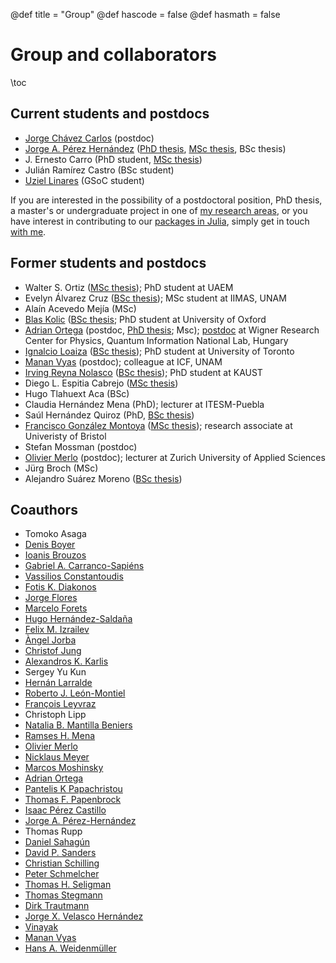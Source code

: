 @def title = "Group"
@def hascode = false
@def hasmath = false

# Group and collaborators

\toc

## Current students and postdocs

- [Jorge Chávez Carlos](https://scholar.google.com/citations?user=RrAHRMkAAAAJ) (postdoc)
- [Jorge A. Pérez Hernández](https://scholar.google.com/citations?user=ulksu3gAAAAJ) ([PhD thesis](http://132.248.9.195/ptd2021/febrero/0808716/Index.html), [MSc thesis](http://132.248.9.195/ptd2015/junio/0730443/Index.html), BSc thesis)
- J. Ernesto Carro (PhD student, [MSc thesis](http://132.248.9.195/ptd2018/octubre/0781161/Index.html))
- Julián Ramírez Castro (BSc student)
- [Uziel Linares](https://github.com/UzielLinares) (GSoC student)


If you are interested in the possibility of a postdoctoral position, PhD thesis, a
master's or undergraduate project in one of [my research areas](/#research_interests), 
or you have interest in contributing to our [packages in Julia](/software), 
simply get in touch [with me](/#contact).


## Former students and postdocs

- Walter S. Ortiz ([MSc thesis](http://riaa.uaem.mx/xmlui/bitstream/handle/20.500.12055/496/OIGWRL05T.pdf?sequence=1&isAllowed=y)); PhD student at UAEM
- Evelyn Álvarez Cruz ([BSc thesis](http://132.248.9.195/ptd2019/febrero/0785170/0785170.pdf)); MSc student at IIMAS, UNAM
- Alaín Acevedo Mejía (MSc)
- [Blas Kolic](https://www.maths.ox.ac.uk/people/blas.kolic) ([BSc thesis](http://132.248.9.195/ptd2018/abril/0772678/0772678.pdf); PhD student at University of Oxford
- [Adrian Ortega](https://scholar.google.com/citations?user=cF9iYi4AAAAJ) (postdoc, [PhD thesis](http://132.248.9.195/ptd2017/octubre/0766239/0766239.pdf); Msc); [postdoc](https://qi.nemzetilabor.hu/people/hugo-adrian-ortega-rosales) at Wigner Research Center for Physics, Quantum Information National Lab, Hungary
- [Ignalcio Loaiza](https://scholar.google.com/citations?user=oi3hzE8AAAAJ) ([BSc thesis](http://132.248.9.195/ptd2017/junio/0760188/0760188.pdf)); PhD student at University of Toronto
- [Manan Vyas](https://www.fis.unam.mx/directorio/851/manan-strong-vyas-strong) (postdoc); colleague at ICF, UNAM
- [Irving Reyna Nolasco](https://cemse.kaust.edu.sa/people/person/irving-enrique-reyna-nolasco) ([BSc thesis](http://132.248.9.195/ptd2014/diciembre/0723850/0723850.pdf)); PhD student at KAUST
- Diego L. Espitia Cabrejo ([MSc thesis](http://132.248.9.195/ptd2014/abril/0711901/0711901.pdf))
- Hugo Tlahuext Aca (BSc)
- Claudia Hernández Mena (PhD); lecturer at ITESM-Puebla
- Saúl Hernández Quiroz (PhD, [BSc thesis](http://132.248.9.195/pd2007/0616059/0616059.pdf))
- [Francisco González Montoya](https://www.researchgate.net/profile/Francisco_Gonzalez_Montoya) ([MSc thesis](http://132.248.9.195/ptb2010/octubre/0663841/0663841.pdf)<!--([MSc thesis](http://132.248.9.195/ptd2013/Presenciales/0689996/0689996.pdf)-->); research associate at Univeristy of Bristol
- Stefan Mossman (postdoc)
- [Olivier Merlo](https://www.zhaw.ch/en/about-us/person/mero/) (postdoc); lecturer at Zurich University of Applied Sciences
- Jürg Broch (MSc)
- Alejandro Suárez Moreno ([BSc thesis](http://132.248.9.195/pd2000/286887/286887.pdf))


## Coauthors

<!-- I have had de great pleasure and opportunity to learn and collaborate from a number 
of great scientists. -->

- Tomoko Asaga
- [Denis Boyer](https://www.fisica.unam.mx/personales/boyer/)
- [Ioanis Brouzos](https://scholar.google.com/citations?user=5satKewAAAAJ)
- [Gabriel A. Carranco-Sapiéns](https://scholar.google.com/citations?user=OaoZbogAAAAJ)
- [Vassilios Constantoudis](https://scholar.google.com/citations?user=inAQex0AAAAJ)
- [Fotis K. Diakonos](http://users.uoa.gr/~fdiakono/)
- [Jorge Flores](http://www.ccciencias.mx/es/component/spsimpleportfolio/item/29-jorge-flores-valdes.html)
- [Marcelo Forets](https://mforets.github.io/)
- [Hugo Hernández-Saldaña](https://scholar.google.com/citations?user=Vy5OLakAAAAJ)
- [Felix M. Izrailev](http://www.ifuap.buap.mx/investigadores/perfil.php?ind=izrailev)
- [Àngel Jorba](https://bgsmath.cat/people/?person=122)
- [Christof Jung](https://www.fis.unam.mx/directorio/27/christof-jung-kohl)
- [Alexandros K. Karlis](https://scholar.google.com/citations?user=4S3bF1kAAAAJ)
- Sergey Yu Kun
- [Hernán Larralde](https://www.fis.unam.mx/directorio/29/hernan-strong-larralde-strong-ridaura)
- [Roberto J. León-Montiel](https://sigi.nucleares.unam.mx/sgiicn/people/user/view/id/12235)
- [François Leyvraz](https://www.fis.unam.mx/directorio/30/francois-strong-leyvraz-strong-waltz)
- Christoph Lipp
- [Natalia B. Mantilla Beniers](https://academicos.fciencias.unam.mx/nataliamantilla/)
- [Ramses H. Mena](http://www.dpye.iimas.unam.mx/ramses/)
- [Olivier Merlo](https://www.zhaw.ch/en/about-us/person/mero/)
- [Nicklaus Meyer](https://parsumo.com/en/team-member/dr-niklaus-meyer-2/)
- [Marcos Moshinsky](https://en.wikipedia.org/wiki/Marcos_Moshinsky)
- [Adrian Ortega](https://scholar.google.com/citations?user=cF9iYi4AAAAJ)
- [Pantelis K Papachristou](https://scholar.google.com/citations?hl=es&user=PjoRjT0AAAAJ)
- [Thomas F. Papenbrock](http://volweb.utk.edu/~tpapenbr/)
- [Isaac Pérez Castillo](https://scholar.google.co.uk/citations?user=58GAc80AAAAJ&hl=en)
- [Jorge A. Pérez-Hernández](https://scholar.google.com/citations?user=ulksu3gAAAAJ)
- Thomas Rupp
- [Daniel Sahagún](https://www.fisica.unam.mx/es/personal.php?id=540)
- [David P. Sanders](https://sistemas.fciencias.unam.mx/~dsanders/)
- [Christian Schilling](https://swt.informatik.uni-freiburg.de/staff/christian_schilling)
- [Peter Schmelcher](https://www1.physik.uni-hamburg.de/en/ilp/schmelcher.html)
- [Thomas H. Seligman](https://www.fis.unam.mx/directorio/42/thomas-h-strong-seligman-strong-schurch)
- [Thomas Stegmann](https://www.fis.unam.mx/directorio/697/thomas-strong-stegmann-strong)
- [Dirk Trautmann](https://physik.unibas.ch/en/people/emeriti/prof-emer-ingo-sick/)
- [Jorge X. Velasco Hernández](https://www.matem.unam.mx/fsd/velasco)
- [Vinayak](https://www.researchgate.net/profile/Vinayak_Sps)
- [Manan Vyas](https://www.fis.unam.mx/directorio/851/manan-strong-vyas-strong)
- [Hans A. Weidenmüller](https://www.mpi-hd.mpg.de/mpi/en/research/scientific-divisions-and-groups/independent-research-groups/weidenmueller)
